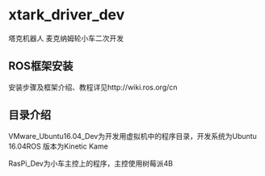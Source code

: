 # xtark_driver_dev
塔克机器人 麦克纳姆轮小车二次开发

## ROS框架安装

安装步骤及框架介绍、教程详见http://wiki.ros.org/cn

## 目录介绍

VMware_Ubuntu16.04_Dev为开发用虚拟机中的程序目录，开发系统为Ubuntu 16.04ROS 版本为Kinetic Kame

RasPi_Dev为小车主控上的程序，主控使用树莓派4B

